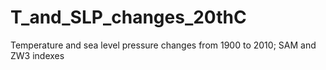 # T_and_SLP_changes_20thC
Temperature and sea level pressure changes from 1900 to 2010; SAM and ZW3 indexes
